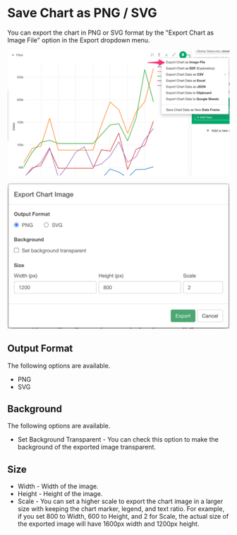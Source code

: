 # Save Chart as PNG / SVG

You can export the chart in PNG or SVG format by the "Export Chart as Image File" option in the Export dropdown menu.


![](images/export1.png)



![](images/export2.png)


## Output Format

The following options are available. 

* PNG
* SVG
## Background

The following options are available. 

* Set Background Transparent - You can check this option to make the background of the exported image transparent.
## Size

* Width - Width of the image.
* Height - Height of the image.
* Scale - You can set a higher scale to export the chart image in a larger size with keeping the chart marker, legend, and text ratio. For example, if you set 800 to Width, 600 to Height, and 2 for Scale, the actual size of the exported image will have 1600px width and 1200px height.  

